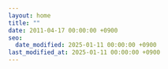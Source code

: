 ```yaml
---
layout: home
title: ""
date: 2011-04-17 00:00:00 +0900
seo:
  date_modified: 2025-01-11 00:00:00 +0900
last_modified_at: 2025-01-11 00:00:00 +0900
---
```

